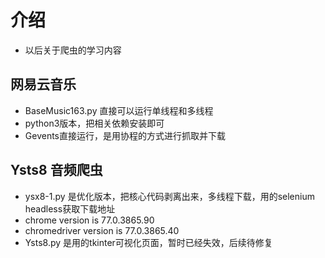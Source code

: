 # 介绍
- 以后关于爬虫的学习内容


##  网易云音乐
- BaseMusic163.py 直接可以运行单线程和多线程
- python3版本，把相关依赖安装即可
- Gevents直接运行，是用协程的方式进行抓取并下载

## Ysts8 音频爬虫
- ysx8-1.py 是优化版本，把核心代码剥离出来，多线程下载，用的selenium headless获取下载地址
- chrome version is 77.0.3865.90
- chromedriver version is 77.0.3865.40
- Ysts8.py 是用的tkinter可视化页面，暂时已经失效，后续待修复